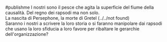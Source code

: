 #publishme I nostri sono il pesce che agita la superficie del fiume della causalità. Del regno dei rapsodi ma non solo.  
La nascita di Persephone, la morte di Gretel (../../not found)  
Saranno i nostri a scrivere la loro storia o si faranno manipolare dai rapsodi che usano la loro sfiducia a loro favore per ribaltare le gerarchie dell'organizzazione? 